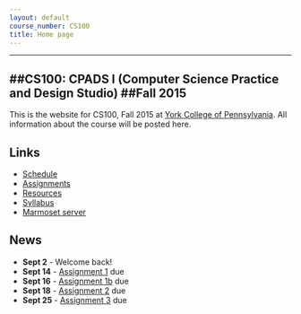 ```yaml
---
layout: default
course_number: CS100
title: Home page
---
```


------------------------
##CS100: CPADS I (Computer Science Practice and Design Studio)
##Fall 2015
------------------------

This is the website for CS100, Fall 2015 at [York College of Pennsylvania](http://www.ycp.edu).
All information about the course will be posted here.

## Links

* [Schedule](schedule.html)
* [Assignments](assign/index.html)
* [Resources](resources/index.html)
* [Syllabus](syllabus.html)
* [Marmoset server](https://cs.ycp.edu/marmoset)

## News

* **Sept 2** - Welcome back!
* **Sept 14** - [Assignment 1](assign/CPADS_Assignment_1.pdf) due
* **Sept 16** - [Assignment 1b](assign/CPADS_Assignment_1b.pdf) due
* **Sept 18** - [Assignment 2](assign/CPADS_Assignment_2.pdf) due
* **Sept 25** - [Assignment 3](assign/CPADS_Assignment_3.pdf) due

<!-- vim:set wrap: ­-->
<!-- vim:set linebreak: -->
<!-- vim:set nolist: -->
